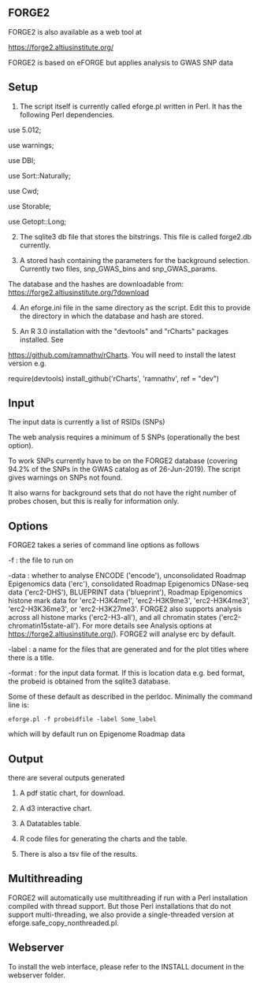 ## FORGE2


FORGE2 is also available as a web tool at 

https://forge2.altiusinstitute.org/

FORGE2 is based on eFORGE but applies analysis to GWAS SNP data

## Setup

1. The script itself is currently called eforge.pl written in Perl. It has
the following Perl dependencies.

use 5.012;

use warnings;

use DBI;

use Sort::Naturally;

use Cwd;

use Storable;

use Getopt::Long;

2. The sqlite3 db file that stores the bitstrings. This file is called forge2.db currently.

3. A stored hash containing the parameters for the background selection. Currently two files, snp_GWAS_bins and snp_GWAS_params.

The database and the hashes are downloadable from:
https://forge2.altiusinstitute.org/?download

4. An eforge.ini file in the same directory as the script. Edit this to provide the directory in which the database and hash are stored.

5. An R 3.0 installation with the "devtools" and "rCharts" packages installed. See

https://github.com/ramnathv/rCharts. You will need to install the latest version e.g.

require(devtools)
install_github('rCharts', 'ramnathv', ref = "dev")

## Input

The input data is currently a list of RSIDs (SNPs)

The web analysis requires a minimum of 5 SNPs (operationally the best option).

To work SNPs currently have to be on the FORGE2 database (covering 94.2% of the SNPs in the GWAS catalog as of 26-Jun-2019). The script gives warnings on SNPs not found.

It also warns for background sets that do not have the right number of probes chosen, but this is really for information only.

## Options

FORGE2 takes a series of command line options as follows

-f : the file to run on

-data : whether to analyse ENCODE ('encode'), unconsolidated Roadmap Epigenomics data ('erc'), consolidated Roadmap Epigenomics DNase-seq data ('erc2-DHS'), BLUEPRINT data ('blueprint'), Roadmap Epigenomics histone mark data for 'erc2-H3K4me1', 'erc2-H3K9me3', 'erc2-H3K4me3', 'erc2-H3K36me3', or 'erc2-H3K27me3'. FORGE2 also supports analysis across all histone marks ('erc2-H3-all'), and all chromatin states ('erc2-chromatin15state-all'). For more details see Analysis options at https://forge2.altiusinstitute.org/). FORGE2 will analyse erc by default.

-label : a name for the files that are generated and for the plot titles where there is a title.

-format : for the input data format. If this is location data e.g. bed format, the probeid is obtained from the sqlite3 database.
 
Some of these default as described in the perldoc. Minimally the command line is:

`eforge.pl -f probeidfile -label Some_label`

which will by default run on Epigenome Roadmap data

## Output

there are several outputs generated

1. A pdf static chart, for download.

2. A d3 interactive chart.

3. A Datatables table.

4. R code files for generating the charts and the table.

5. There is also a tsv file of the results.

## Multithreading

FORGE2 will automatically use multithreading if run with a Perl installation compiled with thread support. But those Perl installations that do not support multi-threading,  we also provide a single-threaded version at eforge.safe_copy_nonthreaded.pl.

## Webserver

To install the web interface, please refer to the INSTALL document in the webserver folder.
